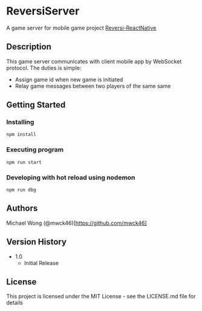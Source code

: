 # ReversiServer

A game server for mobile game project [Reversi-ReactNative](https://github.com/mwck46/Reversi-ReactNative)

## Description

This game server communicates with client mobile app by WebSocket protocol. The duties is simple: 
  * Assign game id when new game is initiated
  * Relay game messages between two players of the same same 

## Getting Started


### Installing

```
npm install
```

### Executing program

```
npm run start
```

### Developing with hot reload using nodemon

```
npm run dbg
```

## Authors

Michael Wong 
(@mwck46)[https://github.com/mwck46]

## Version History

* 1.0
    * Initial Release

## License

This project is licensed under the MIT License - see the LICENSE.md file for details
